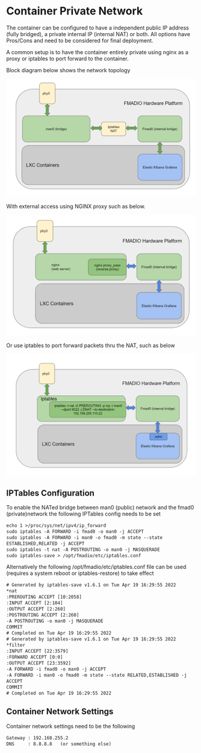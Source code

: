 # Container Private Network

The container can be configured to have a independent public IP address (fully bridged), a private internal IP (internal NAT) or both. All options have Pros/Cons and need to be considered for final deployment.&#x20;

A common setup is to have the container entirely private using nginx as a proxy or iptables to port forward to the container.&#x20;

Block diagram below shows the network topology

![Private LXC Networking](<../.gitbook/assets/image (130).png>)

With external access using NGINX proxy such as below.

![FMADIO NGINX Proxy to Private Container](<../.gitbook/assets/image (124).png>)

Or use iptables to port forward packets thru the NAT, such as below

![FMADIO  Private Container Port Forwarding](<../.gitbook/assets/image (120).png>)

## IPTables Configuration

To enable the NATed bridge between man0 (public) network and the fmad0 (private)network the following IPTables config needs to be set

```
echo 1 >/proc/sys/net/ipv4/ip_forward
sudo iptables -A FORWARD -i fmad0 -o man0 -j ACCEPT
sudo iptables -A FORWARD -i man0 -o fmad0 -m state --state ESTABLISHED,RELATED -j ACCEPT
sudo iptables -t nat -A POSTROUTING -o man0 -j MASQUERADE
sudo iptables-save > /opt/fmadio/etc/iptables.conf
```

Alternatively the following /opt/fmadio/etc/iptables.conf file can be used (requires a system reboot or iptables-restore) to take effect

```
# Generated by iptables-save v1.6.1 on Tue Apr 19 16:29:55 2022
*nat
:PREROUTING ACCEPT [10:2058]
:INPUT ACCEPT [2:104]
:OUTPUT ACCEPT [2:260]
:POSTROUTING ACCEPT [2:260]
-A POSTROUTING -o man0 -j MASQUERADE
COMMIT
# Completed on Tue Apr 19 16:29:55 2022
# Generated by iptables-save v1.6.1 on Tue Apr 19 16:29:55 2022
*filter
:INPUT ACCEPT [22:3579]
:FORWARD ACCEPT [0:0]
:OUTPUT ACCEPT [23:3592]
-A FORWARD -i fmad0 -o man0 -j ACCEPT
-A FORWARD -i man0 -o fmad0 -m state --state RELATED,ESTABLISHED -j ACCEPT
COMMIT
# Completed on Tue Apr 19 16:29:55 2022

```

## Container Network Settings

Container network settings need to be the following

```
Gateway : 192.168.255.2
DNS     : 8.8.8.8   (or something else)
```
